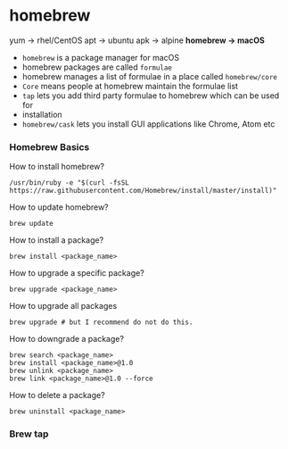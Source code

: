 # homebrew

yum -> rhel/CentOS
apt -> ubuntu
apk -> alpine
**homebrew -> macOS**

* `homebrew` is a package manager for macOS
* homebrew packages are called `formulae`
* homebrew manages a list of formulae in a place called `homebrew/core` 
* `Core` means people at homebrew maintain the formulae list
* `tap` lets you add third party formulae to homebrew which can be used for
* installation
* `homebrew/cask` lets you install GUI applications like Chrome, Atom etc



### Homebrew Basics 

How to install homebrew?

```
/usr/bin/ruby -e "$(curl -fsSL https://raw.githubusercontent.com/Homebrew/install/master/install)"
```

How to update homebrew?
```
brew update
```

How to install a package?
```
brew install <package_name>
```

How to upgrade a specific package?
```
brew upgrade <package_name>
```

How to upgrade all packages
```
brew upgrade # but I recommend do not do this. 
```

How to downgrade a package?
```
brew search <package_name>
brew install <package_name>@1.0
brew unlink <package_name>
brew link <package_name>@1.0 --force
```

How to delete a package?
```
brew uninstall <package_name>
```

### Brew tap



